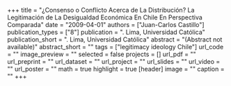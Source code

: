 +++
title = "¿Consenso o Conflicto Acerca de La Distribución? La Legitimación de La Desigualdad Económica En Chile En Perspectiva Comparada"
date = "2009-04-01"
authors = ["Juan-Carlos Castillo"]
publication_types = ["8"]
publication = ". Lima, Universidad Católica"
publication_short = ". Lima, Universidad Católica"
abstract = "(Abstract not available)"
abstract_short = ""
tags = ["legitimacy ideology Chile"]
url_code = ""
image_preview = ""
selected = false
projects = []
url_pdf = ""
url_preprint = ""
url_dataset = ""
url_project = ""
url_slides = ""
url_video = ""
url_poster = ""
math = true
highlight = true
[header]
image = ""
caption = ""
+++
